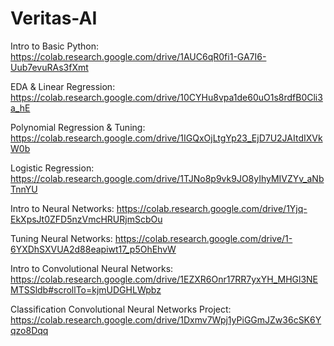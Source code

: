 # Veritas-AI
Intro to Basic Python: https://colab.research.google.com/drive/1AUC6qR0fi1-GA7I6-Uub7evuRAs3fXmt

EDA & Linear Regression: https://colab.research.google.com/drive/10CYHu8vpa1de60uO1s8rdfB0Cli3a_hE

Polynomial Regression & Tuning: https://colab.research.google.com/drive/1IGQxOjLtgYp23_EjD7U2JAItdIXVkW0b

Logistic Regression: https://colab.research.google.com/drive/1TJNo8p9vk9JO8yIhyMIVZYv_aNbTnnYU

Intro to Neural Networks: https://colab.research.google.com/drive/1Yjq-EkXpsJt0ZFD5nzVmcHRURjmScbOu

Tuning Neural Networks: https://colab.research.google.com/drive/1-6YXDhSXVUA2d88eapiwt17_p5OhEhvW

Intro to Convolutional Neural Networks: https://colab.research.google.com/drive/1EZXR6Onr17RR7yxYH_MHGl3NEMTSSldb#scrollTo=kjmUDGHLWpbz

Classification Convolutional Neural Networks Project: https://colab.research.google.com/drive/1Dxmv7Wpj1yPiGGmJZw36cSK6Yqzo8Dqq
